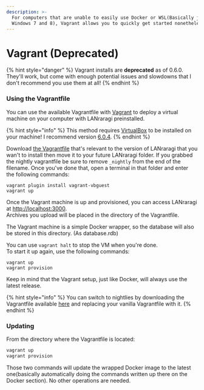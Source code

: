 ```yaml
---
description: >-
  For computers that are unable to easily use Docker or WSL(Basically just
  Windows 7 and 8), Vagrant allows you to quickly get started nonetheless.
---
```


# Vagrant \(Deprecated\)

{% hint style="danger" %}
Vagrant installs are **deprecated** as of 0.6.0. They'll work, but come with enough potential issues and slowdowns that I don't recommend you use them at all! 
{% endhint %}

### Using the Vagrantfile

You can use the available Vagrantfile with [Vagrant](https://www.vagrantup.com/downloads.html) to deploy a virtual machine on your computer with LANraragi preinstalled.

{% hint style="info" %}
This method requires [VirtualBox](https://www.virtualbox.org/) to be installed on your machine! I recommend version [6.0.4](https://download.virtualbox.org/virtualbox/6.0.4/).
{% endhint %}

Download [the Vagrantfile](https://github.com/Difegue/LANraragi/tree/dev/tools/VagrantSetup) that's relevant to the version of LANraragi that you wan't to install then move it to your future LANraragi folder. If you grabbed the nightly vagrantfile be sure to remove `_nightly` from the end of the filename. Once you've done that, open a terminal in that folder and enter the following commands:

```text
vagrant plugin install vagrant-vbguest
vagrant up
```

Once the Vagrant machine is up and provisioned, you can access LANraragi at [http://localhost:3000](http://localhost:3000).  
Archives you upload will be placed in the directory of the Vagrantfile.

The Vagrant machine is a simple Docker wrapper, so the database will also be stored in this directory. \(As database.rdb\)

You can use `vagrant halt` to stop the VM when you're done.  
To start it up again, use the following commands:

```text
vagrant up
vagrant provision
```

Keep in mind that the Vagrant setup, just like Docker, will always use the latest release.

{% hint style="info" %}
You can switch to nightlies by downloading the Vagrantfile available [here](https://github.com/Difegue/LANraragi/raw/master/tools/VagrantSetup_nightly) and replacing your vanilla Vagrantfile with it.
{% endhint %}

### Updating

From the directory where the Vagrantfile is located:

```bash
vagrant up
vagrant provision
```

Those two commands will update the wrapped Docker image to the latest one\(basically automatically doing the commands written up there on the Docker section\). No other operations are needed.

